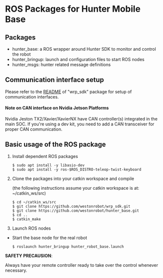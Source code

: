 # ROS Packages for Hunter Mobile Base

## Packages

* hunter_base: a ROS wrapper around Hunter SDK to monitor and control the robot
* hunter_bringup: launch and configuration files to start ROS nodes 
* hunter_msgs: hunter related message definitions

## Communication interface setup

Please refer to the [README](https://github.com/westonrobot/wrp_sdk#hardware-interface) of "wrp_sdk" package for setup of communication interfaces.

#### Note on CAN interface on Nvidia Jetson Platforms

Nvidia Jeston TX2/Xavier/XavierNX have CAN controller(s) integrated in the main SOC. If you're using a dev kit, you need to add a CAN transceiver for proper CAN communication. 

## Basic usage of the ROS package

1. Install dependent ROS packages

    ```
    $ sudo apt install -y libasio-dev
    $ sudo apt install -y ros-$ROS_DISTRO-teleop-twist-keyboard
    ```

2. Clone the packages into your catkin workspace and compile

    (the following instructions assume your catkin workspace is at: ~/catkin_ws/src)

    ```
    $ cd ~/catkin_ws/src
    $ git clone https://github.com/westonrobot/wrp_sdk.git
    $ git clone https://github.com/westonrobot/hunter_base.git
    $ cd ..
    $ catkin_make
    ```

3. Launch ROS nodes
 
* Start the base node for the real robot

    ```
    $ roslaunch hunter_bringup hunter_robot_base.launch
    ```
    
**SAFETY PRECAUSION**: 

Always have your remote controller ready to take over the control whenever necessary. 

